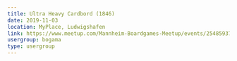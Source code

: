 ```yaml
---
title: Ultra Heavy Cardbord (1846)
date: 2019-11-03
location: MyPlace, Ludwigshafen
link: https://www.meetup.com/Mannheim-Boardgames-Meetup/events/254859372/
usergroup: bogama
type: usergroup
---
```

